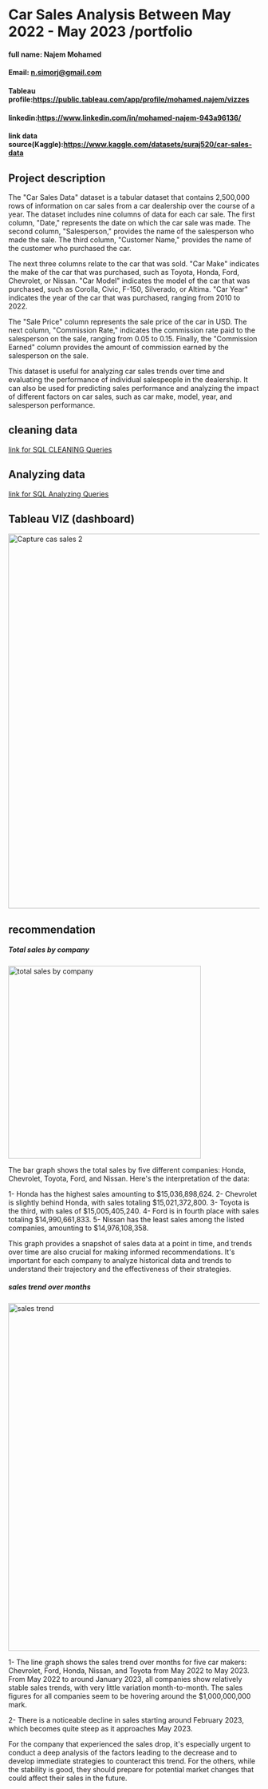 # Car Sales Analysis Between May 2022 - May 2023 /portfolio 

#### full name: Najem Mohamed
#### Email: n.simorj@gmail.com
#### Tableau profile:https://public.tableau.com/app/profile/mohamed.najem/vizzes
#### linkedin:https://www.linkedin.com/in/mohamed-najem-943a96136/
#### link data source(Kaggle):https://www.kaggle.com/datasets/suraj520/car-sales-data

## Project description 
The "Car Sales Data" dataset is a tabular dataset that contains 2,500,000 rows of information on car sales from a car dealership over the course of a year. The dataset includes nine columns of data for each car sale. The first column, "Date," represents the date on which the car sale was made. The second column, "Salesperson," provides the name of the salesperson who made the sale. The third column, "Customer Name," provides the name of the customer who purchased the car.

The next three columns relate to the car that was sold. "Car Make" indicates the make of the car that was purchased, such as Toyota, Honda, Ford, Chevrolet, or Nissan. "Car Model" indicates the model of the car that was purchased, such as Corolla, Civic, F-150, Silverado, or Altima. "Car Year" indicates the year of the car that was purchased, ranging from 2010 to 2022.

The "Sale Price" column represents the sale price of the car in USD. The next column, "Commission Rate," indicates the commission rate paid to the salesperson on the sale, ranging from 0.05 to 0.15. Finally, the "Commission Earned" column provides the amount of commission earned by the salesperson on the sale.

This dataset is useful for analyzing car sales trends over time and evaluating the performance of individual salespeople in the dealership. It can also be used for predicting sales performance and analyzing the impact of different factors on car sales, such as car make, model, year, and salesperson performance.

## cleaning data 

 [link for SQL CLEANING Queries](https://github.com/mnnajen/monajem_portfolio-/blob/main/car%20sales%20cleaning.txt) 

## Analyzing data 

[link for SQL Analyzing Queries](https://github.com/mnnajen/monajem_portfolio-/blob/main/car%20data%20exploration.txt) 

## Tableau VIZ (dashboard)

<img width="750" alt="Capture cas sales 2" src="https://github.com/mnnajen/monajem_portfolio-/assets/155858665/b4e9e03c-f3c1-4822-88e7-69f7ba5cfe94">

## recommendation
##### Total sales by company 

<img width="386" alt="total sales by company" src="https://github.com/mnnajen/monajem_portfolio-/assets/155858665/ff7cfd8b-dbb3-4f1c-9c1b-3af0eeee61e5">

The bar graph shows the total sales by five different companies: Honda, Chevrolet, Toyota, Ford, and Nissan. Here's the interpretation of the data:

1- Honda has the highest sales amounting to $15,036,898,624.
2- Chevrolet is slightly behind Honda, with sales totaling $15,021,372,800.
3- Toyota is the third, with sales of $15,005,405,240.
4- Ford is in fourth place with sales totaling $14,990,661,833.
5- Nissan has the least sales among the listed companies, amounting to $14,976,108,358.

This graph provides a snapshot of sales data at a point in time, and trends over time are also crucial for making informed recommendations. It's important for each company to analyze historical data and trends to understand their trajectory and the effectiveness of their strategies.

##### sales trend over months 

<img width="696" alt="sales trend" src="https://github.com/mnnajen/monajem_portfolio-/assets/155858665/0f2e8591-9cdd-4cc5-8f6a-5adc6877c4cd">

1- The line graph  shows the sales trend over months for five car makers: Chevrolet, Ford, Honda, Nissan, and Toyota from May 2022 to May 2023.
From May 2022 to around January 2023, all companies show relatively stable sales trends, with very little variation month-to-month. The sales figures for all companies seem to be hovering around the $1,000,000,000 mark.

2- There is a noticeable decline in sales starting around February 2023, which becomes quite steep as it approaches May 2023.

For the company that experienced the sales drop, it's especially urgent to conduct a deep analysis of the factors leading to the decrease and to develop immediate strategies to counteract this trend. For the others, while the stability is good, they should prepare for potential market changes that could affect their sales in the future.








